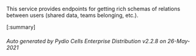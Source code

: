 






This service provides endpoints for getting rich schemas of relations between users (shared data, teams belonging, etc.).

[:summary]

###### Auto generated by Pydio Cells Enterprise Distribution v2.2.8 on 26-May-2021
